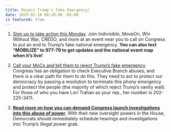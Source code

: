 ```yaml
---
title: Reject Trump's Fake Emergency!
date: 2019-02-16 08:20:00 -05:00
is featured: true
---
```


1. [Sign up to take action this Monday](https://u1584542.ct.sendgrid.net/mpss/c/AAE/ni0YAA/t.2p5/Ps-H0agNQbSNsOMxSgMSuw/h0/gs7T9cL6446RHrKZfB9qSAJilusQudPTwgD0pFpxz-2Fg8wNG8ExCvQePpuk-2BRJEvSWDOx0ljtUbcP21rFjP1tTQuCzAzCmchRh1eB4r85H4Mpe-2FvMck-2BO7X9IrGHy6i4o8tlOlO6zxUdjbWz3wcZNP-2FWqwYXfuL2RTXHw3rqWqUFqQEriDQ1fQdMxS2LH2wU2lxvo45fCMsutJ6fLJ3O654iwkS2vnG4uYgDGNVGEY7LO-2B1LARfG4zsRLJneGM9ws5FjOOaOQf1h1LKP9BA3Qxxps-2BQVMj25db-2F6MjmIm630DiXvS9okMY03VNcpdyLgP-2B5wR5Z3TucjpqqWA9oOAA-2Fb8VzQ8FafSYzL4VdHD79g9g-2BG4jcGe89dtowECOmNk).  Join Indivisible, MoveOn, Win Without War, CREDO, and more at an event near you to call on Congress to put an end to Trump’s fake national emergency.  **You can also text “MOBILIZE” to 977-79 to get updates and the national event map when it’s live!**

2. [Call your MoCs and tell them to reject Trump’s fake emergency](https://u1584542.ct.sendgrid.net/mpss/c/AAE/ni0YAA/t.2p5/Ps-H0agNQbSNsOMxSgMSuw/h1/gs7T9cL6446RHrKZfB9qSMdllciCD3-2FtNIERaD1zJ4JfZ4xFAuLjxy7BmrB-2FKZ-2Fm7Q9f0dupktqlnjMwjjVGljuHTKOOxJkEi5CRRRRHdfDOFSn-2BnEm3HlhOIA4gDddcHcT54VCkL2zJWjCrgfm17QJvAUCP2n-2B6U8WwCb1lQvOSbYXxwbbG9EtVqGnGjJUJfdjRgIS5CFvLwg2E8hujfFIj9TOYsWwll8056C7FVPZjK7Qa0xxFcavGSYeCdIUflT61IJ4chLfIykII8zJu1FgnsuKK-2FsU-2BWSEaJb9TwSHrEeYtCd1maHSyMKBuDjCkSuo-2BjPbJZ7d-2B358vwbEKbZ9qo3g-2B2yac3GHl7Ni76pc-3D).  Congress has an obligation to check Executive Branch abuses, and there is a clear path for them to do this. They need to act to protect our democracy by passing a resolution to terminate this phony emergency and protect the people (the majority of which reject Trump’s vanity wall). For those of who you have Lori Trahan as your rep., her number is 202- 225-3411.

3. **[Read more on how you can demand Congress launch investigations into this abuse of power](https://u1584542.ct.sendgrid.net/mpss/c/AAE/ni0YAA/t.2p5/Ps-H0agNQbSNsOMxSgMSuw/h2/gs7T9cL6446RHrKZfB9qSIDElZeV7VpkUPS4tW73JvOFqqAA7U0sP2rrmie4-2BXA0rOJFFiyVvzAwQMp-2BxpPPqYk0Xn796sH4rgv-2BgAhQtw9uKA9VCIuwLEsW48KQ8qjXoNXM5dgE7kogzgtXzqlktbqGpsorOdGKfkoarL8wNNpmyRjK5f73Ss7pHkzNvNkbmscGBhgU6GYc9xdGYlBfdzEA-2FXZUHVQEcojh-2F8XKaecCKikcb1SQ8jb3yipd5NMiZb6daVrJ974XiiNqIrEDkaN4WiooFrRnMHhOlIM8cSQex-2FHRxlE9gDmGrOjy8FkO).**  With their new oversight powers in the House, Democrats should immediately schedule hearings and investigations into Trump’s illegal power grab.